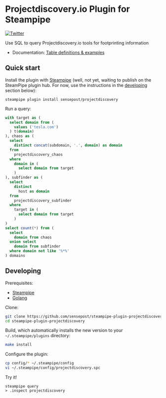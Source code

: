 # Projectdiscovery.io Plugin for Steampipe

[![Twitter](https://img.shields.io/badge/twitter-%40leonjza-blue.svg)](https://twitter.com/leonjza)

Use SQL to query Projectdiscovery.io tools for footprinting information

- Documentation: [Table definitions & examples](/docs/tables/)

## Quick start

Install the plugin with [Steampipe](https://steampipe.io) (well, not yet, waiting to publish on the SteamPipe plugin hub. For now, use the instructions in the [developing](#developing) section below):

```shell
steampipe plugin install sensepost/projectdiscovery
```

Run a query:

```sql
with target as (
  select domain from (
    values ('tesla.com')
  ) t(domain)
), chaos as (
  select
    distinct concat(subdomain, '.', domain) as domain
  from
    projectdiscovery_chaos
  where
    domain in (
      select domain from target
    )
), subfinder as (
  select
    distinct
      host as domain
  from
    projectdiscovery_subfinder
  where
    target in (
      select domain from target
    )
)
select count(*) from (
  select
    domain from chaos
  union select
    domain from subfinder
  where domain not like '%*%'
) domains
```

## Developing

Prerequisites:

- [Steampipe](https://steampipe.io/downloads)
- [Golang](https://golang.org/doc/install)

Clone:

```sh
git clone https://github.com/sensepost/steampipe-plugin-projectdiscovery.git
cd steampipe-plugin-projectdiscovery
```

Build, which automatically installs the new version to your `~/.steampipe/plugins` directory:

```bash
make install
```

Configure the plugin:

```bash
cp config/* ~/.steampipe/config
vi ~/.steampipe/config/projectdiscovery.spc
```

Try it!

```text
steampipe query
> .inspect projectdiscovery
```
